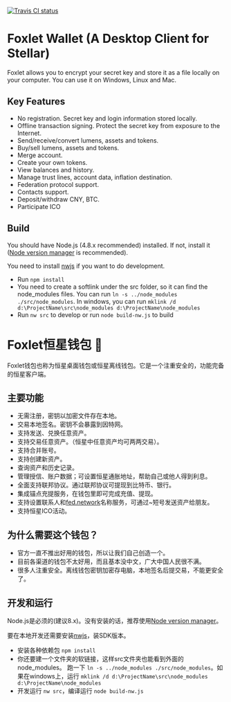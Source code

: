 [![Travis CI status](https://www.travis-ci.org/stellarchat/desktop-client.svg?branch=master)](https://travis-ci.org/stellarchat/desktop-client)

# Foxlet Wallet (A Desktop Client for Stellar)

Foxlet allows you to encrypt your secret key and store it as a file locally on your computer. You can use it on Windows, Linux and Mac.

## Key Features

- No registration. Secret key and login information stored locally.
- Offline transaction signing. Protect the secret key from exposure to the Internet.
- Send/receive/convert lumens, assets and tokens.
- Buy/sell lumens, assets and tokens.
- Merge account.
- Create your own tokens.
- View balances and history.
- Manage trust lines, account data, inflation destination.
- Federation protocol support.
- Contacts support.
- Deposit/withdraw CNY, BTC.
- Participate ICO

## Build

You should have Node.js (4.8.x recommended) installed. If not, install it ([Node version manager](https://github.com/creationix/nvm) is recommended).

You need to install [nwjs](https://nwjs.io) if you want to do development.  

- Run `npm install`
- You need to create a softlink under the src folder, so it can find the node_modules files. You can run `ln -s ../node_modules ./src/node_modules`. In windows, you can run `mklink /d d:\ProjectName\src\node_modules d:\ProjectName\node_modules`
- Run `nw src` to develop or run `node build-nw.js` to build


# Foxlet恒星钱包 🚀

Foxlet钱包也称为恒星桌面钱包或恒星离线钱包。它是一个注重安全的，功能完备的恒星客户端。

## 主要功能

- 无需注册，密钥以加密文件存在本地。
- 交易本地签名。密钥不会暴露到因特网。
- 支持发送、兑换任意资产。
- 支持交易任意资产。（恒星中任意资产均可两两交易）。
- 支持合并账号。
- 支持创建新资产。
- 查询资产和历史记录。
- 管理授信、账户数据；可设置恒星通胀地址，帮助自己或他人得到利息。
- 全面支持联邦协议。通过联邦协议可提现到比特币、银行。
- 集成锚点充提服务，在钱包里即可完成充值、提现。
- 支持设置联系人和[fed.network](https://fed.network/)名称服务，可通过~短号发送资产给朋友。
- 支持恒星ICO活动。

## 为什么需要这个钱包？

- 官方一直不推出好用的钱包，所以让我们自己创造一个。
- 目前各渠道的钱包不太好用，而且基本没中文，广大中国人民很不满。
- 很多人注重安全。离线钱包密钥加密存电脑，本地签名后提交易，不能更安全了。

## 开发和运行

Node.js是必须的(建议8.x)。没有安装的话，推荐使用[Node version manager](https://github.com/creationix/nvm)。

要在本地开发还需要安装[nwjs](https://nwjs.io)，装SDK版本。 

- 安装各种依赖包 `npm install`
- 你还要建一个文件夹的软链接，这样src文件夹也能看到外面的node_modules。 跑一下 `ln -s ../node_modules ./src/node_modules`。如果在windows上，运行 `mklink /d d:\ProjectName\src\node_modules d:\ProjectName\node_modules`
- 开发运行 `nw src`，编译运行  `node build-nw.js`